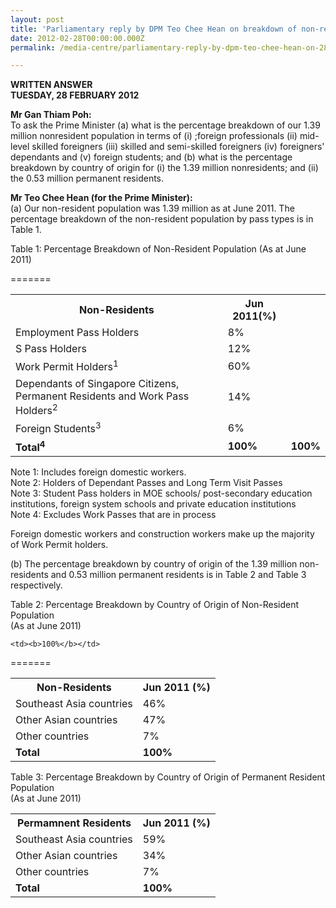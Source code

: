 ```yaml
---
layout: post
title: 'Parliamentary reply by DPM Teo Chee Hean on breakdown of non-resident population'
date: 2012-02-28T00:00:00.000Z
permalink: /media-centre/parliamentary-reply-by-dpm-teo-chee-hean-on-28-feb-2012-2/

---
```



 **WRITTEN ANSWER**  
**TUESDAY, 28 FEBRUARY 2012**

**Mr Gan Thiam Poh:**  
To ask the Prime Minister (a) what is the percentage breakdown of our 1.39 million nonresident population in terms of (i) ;foreign professionals (ii) mid-level skilled foreigners (iii) skilled and semi-skilled foreigners (iv) foreigners' dependants and (v) foreign students; and (b) what is the percentage breakdown by country of origin for (i) the 1.39 million nonresidents; and (ii) the 0.53 million permanent residents.

**Mr Teo Chee Hean (for the Prime Minister):**  
(a) Our non-resident population was 1.39 million as at June 2011. The percentage breakdown of the non-resident population by pass types is in Table 1. 

Table 1: Percentage Breakdown of Non-Resident Population (As at June 2011) 


<table class="table-h">
  <tr>
    <th>Non-Residents</th>
    <th>Jun 2011(%)</th>
    
 </tr>
 
  <tr>
    <td>Employment Pass Holders</td>
    <td>8%</td>
  </tr>
  
  <tr>
    <td>S Pass Holders</td>
    <td>12%</td>
  </tr>
  
  <tr>
    <td>Work Permit Holders<sup>1</sup></td>
    <td>60%</td>
  </tr>  
  
 <tr>
    <td>Dependants of Singapore Citizens, Permanent Residents and Work Pass Holders<sup>2</sup></td>
    <td>14%</td>
  </tr>
  
 <tr>
    <td>Foreign Students<sup>3</sup></td>
    <td>6%</td>
  </tr> 
  
   <tr>
  <td><b>Total<sup>4</sup></b></td>

  <td><b>100%</b></td>
=======
    <td><b>100%</b></td>

  </tr> 
  
  
</table>


Note 1: Includes foreign domestic workers.  
Note 2: Holders of Dependant Passes and Long Term Visit Passes  
Note 3: Student Pass holders in MOE schools/ post-secondary education institutions, foreign system schools and private education institutions  
Note 4: Excludes Work Passes that are in process  

Foreign domestic workers and construction workers make up the majority of Work Permit holders. 

(b) The percentage breakdown by country of origin of the 1.39 million non-residents and 0.53 million permanent residents is in Table 2 and Table 3 respectively.

Table 2: Percentage Breakdown by Country of Origin of Non-Resident Population  
(As at June 2011)

<table class="table-h">
  <tr>
    <th>Non-Residents</th>
    <th>Jun 2011 (%)</th>
    
 </tr>
 
  <tr>
    <td>Southeast Asia countries</td>
    <td>46%</td>
  </tr>
  
  <tr>
    <td>Other Asian countries</td>
    <td>47%</td>
  </tr>
  
  <tr>
    <td>Other countries</td>
    <td>7%</td>
  </tr>  

<tr>
  <td><b>Total</b></td>

    <td><b>100%</b></td>
=======
  <td><b>100%</b></td>

  </tr>  
  
  </table>
  
Table 3: Percentage Breakdown by Country of Origin of Permanent Resident Population  
(As at June 2011)

<table class="table-h">
  <tr>
    <th>Permamnent Residents</th>
    <th>Jun 2011 (%)</th>
    
 </tr>
 
  <tr>
    <td>Southeast Asia countries</td>
    <td>59%</td>
  </tr>
  
  <tr>
    <td>Other Asian countries</td>
    <td>34%</td>
  </tr>
  
  <tr>
    <td>Other countries</td>
    <td>7%</td>
  </tr>  

<tr>
  <td><b>Total</b></td>
  <td><b>100%</b></td>
  </tr>  
  
  </table>


